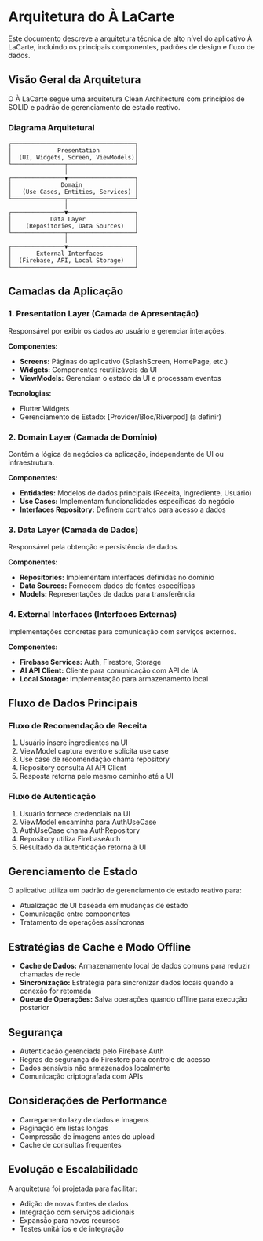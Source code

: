 # Arquitetura do À LaCarte

Este documento descreve a arquitetura técnica de alto nível do aplicativo À LaCarte, incluindo os principais componentes, padrões de design e fluxo de dados.

## Visão Geral da Arquitetura

O À LaCarte segue uma arquitetura Clean Architecture com princípios de SOLID e padrão de gerenciamento de estado reativo.

### Diagrama Arquitetural

```
┌───────────────────────────────────┐
│             Presentation          │
│  (UI, Widgets, Screen, ViewModels)│
└───────────────┬───────────────────┘
                │
┌───────────────▼───────────────────┐
│              Domain               │
│   (Use Cases, Entities, Services) │
└───────────────┬───────────────────┘
                │
┌───────────────▼───────────────────┐
│           Data Layer              │
│    (Repositories, Data Sources)   │
└───────────────┬───────────────────┘
                │
┌───────────────▼───────────────────┐
│       External Interfaces         │
│  (Firebase, API, Local Storage)   │
└───────────────────────────────────┘
```

## Camadas da Aplicação

### 1. Presentation Layer (Camada de Apresentação)

Responsável por exibir os dados ao usuário e gerenciar interações.

**Componentes:**
- **Screens:** Páginas do aplicativo (SplashScreen, HomePage, etc.)
- **Widgets:** Componentes reutilizáveis da UI
- **ViewModels:** Gerenciam o estado da UI e processam eventos

**Tecnologias:**
- Flutter Widgets
- Gerenciamento de Estado: [Provider/Bloc/Riverpod] (a definir)

### 2. Domain Layer (Camada de Domínio)

Contém a lógica de negócios da aplicação, independente de UI ou infraestrutura.

**Componentes:**
- **Entidades:** Modelos de dados principais (Receita, Ingrediente, Usuário)
- **Use Cases:** Implementam funcionalidades específicas do negócio
- **Interfaces Repository:** Definem contratos para acesso a dados

### 3. Data Layer (Camada de Dados)

Responsável pela obtenção e persistência de dados.

**Componentes:**
- **Repositories:** Implementam interfaces definidas no domínio
- **Data Sources:** Fornecem dados de fontes específicas
- **Models:** Representações de dados para transferência

### 4. External Interfaces (Interfaces Externas)

Implementações concretas para comunicação com serviços externos.

**Componentes:**
- **Firebase Services:** Auth, Firestore, Storage
- **AI API Client:** Cliente para comunicação com API de IA
- **Local Storage:** Implementação para armazenamento local

## Fluxo de Dados Principais

### Fluxo de Recomendação de Receita

1. Usuário insere ingredientes na UI
2. ViewModel captura evento e solicita use case
3. Use case de recomendação chama repository
4. Repository consulta AI API Client
5. Resposta retorna pelo mesmo caminho até a UI

### Fluxo de Autenticação

1. Usuário fornece credenciais na UI
2. ViewModel encaminha para AuthUseCase
3. AuthUseCase chama AuthRepository
4. Repository utiliza FirebaseAuth
5. Resultado da autenticação retorna à UI

## Gerenciamento de Estado

O aplicativo utiliza um padrão de gerenciamento de estado reativo para:

- Atualização de UI baseada em mudanças de estado
- Comunicação entre componentes
- Tratamento de operações assíncronas

## Estratégias de Cache e Modo Offline

- **Cache de Dados:** Armazenamento local de dados comuns para reduzir chamadas de rede
- **Sincronização:** Estratégia para sincronizar dados locais quando a conexão for retomada
- **Queue de Operações:** Salva operações quando offline para execução posterior

## Segurança

- Autenticação gerenciada pelo Firebase Auth
- Regras de segurança do Firestore para controle de acesso
- Dados sensíveis não armazenados localmente
- Comunicação criptografada com APIs

## Considerações de Performance

- Carregamento lazy de dados e imagens
- Paginação em listas longas
- Compressão de imagens antes do upload
- Cache de consultas frequentes

## Evolução e Escalabilidade

A arquitetura foi projetada para facilitar:

- Adição de novas fontes de dados
- Integração com serviços adicionais
- Expansão para novos recursos
- Testes unitários e de integração
